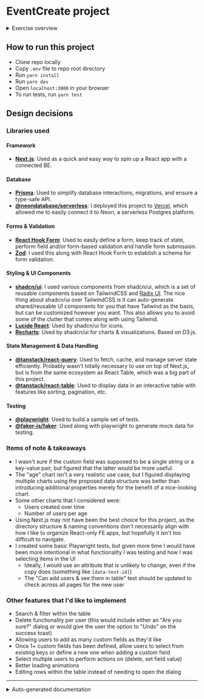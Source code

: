 # EventCreate project

<details>
<summary>Exercise overview</summary>

## Developer Exercise

Build a responsive single-page application (SPA) using React that allows a user to submit and edit existing data in a table interface.

### The application should:

- Allow the user to submit a form with the following fields: Name, Email, and Age
- Allow users to add/remove a custom field dynamically to the form
- Validate inputs (eg, Email format, Age as a positive number)

### After submitting the form, the user should be able to:

- View the data of their submissions in a table
- Edit previously submitted data
- Visualize their data as a chart (e.g., Bar or Pie Chart) to visualize the data (use a library like Chart.js or D3.js) that updates when new information is submitted.

### Notes

- The application should be optimized for fast loading and handle up to large data entries without noticeable lag.
- Building a backend is not necessary but exercise should showcase how data is handled and loaded client side on the application.
- Buidling for all test cases and scenarios is not necessary but code should showcase your knowledge and experience with testing front end code.

### Deliverables

- Submit a GitHub repository link containing your code with a README on how to run the project.
- Feel free to add any additional information about your design decisions here.
</details>

## How to run this project

- Clone repo locally
- Copy `.env` file to repo root directory
- Run `yarn install`
- Run `yarn dev`
- Open `localhost:3000` in your browser
- To run tests, run `yarn test`

## Design decisions

### Libraries used

#### Framework

- [**Next.js**](https://nextjs.org/): Used as a quick and easy way to spin up a React app with a connected BE.

#### Database

- [**Prisma**](https://www.prisma.io/): Used to simplify database interactions, migrations, and ensure a type-safe API.
- [**@neondatabase/serverless**](https://neon.tech/): I deployed this project to [Vercel](https://nextjs.org/docs/app/building-your-application/deploying#managed-nextjs-with-vercel), which allowed me to easily connect it to Neon, a serverless Postgres platform.

#### Forms & Validation

- [**React Hook Form**](https://react-hook-form.com/): Used to easily define a form, keep track of state, perform field and/or form-based validation and handle form submission.
- [**Zod**](https://zod.dev/): I used this along with React Hook Form to establish a schema for form validation.

#### Styling & UI Components

- [**shadcn/ui**](https://ui.shadcn.com/): I used various components from shadcn/ui, which is a set of reusable components based on TailwindCSS and [Radix UI](https://www.radix-ui.com/). The nice thing about shadcn/ui over TailwindCSS is it can auto-generate shared/reusable UI components for you that have Tailwind as the basis, but can be customized however you want. This also allows you to avoid some of the clutter that comes along with using Tailwind.
- [**Lucide React**](https://lucide.dev/): Used by shadcn/ui for icons.
- [**Recharts**](https://recharts.org/en-US/): Used by shadcn/ui for charts & visualizations. Based on D3.js.

#### State Management & Data Handling

- [**@tanstack/react-query**](https://tanstack.com/query/latest/): Used to fetch, cache, and manage server state efficiently. Probably wasn't totally necessary to use on top of Next.js, but is from the same ecosystem as React Table, which was a big part of this project.
- [**@tanstack/react-table**](https://tanstack.com/table/latest/): Used to display data in an interactive table with features like sorting, pagination, etc.

#### Testing

- [**@playwright**](https://playwright.dev/): Used to build a sample set of tests.
- [**@faker-js/faker**](https://fakerjs.dev/): Used along with playwright to generate mock data for testing.

### Items of note & takeaways
- I wasn't sure if the custom field was supposed to be a single string or a key-value pair, but figured that the latter would be more useful.
- The "age" chart isn't a very realistic use case, but I figured displaying multiple charts using the proposed data structure was better than introducing additional properties merely for the benefit of a nice-looking chart. 
- Some other charts that I considered were:
    - Users created over time
    - Number of users per age
- Using Next.js may not have been the best choice for this project, as the directory structure & naming conventions don't necessarily align with how I like to organize React-only FE apps, but hopefully it isn't too difficult to navigate.
- I created some basic Playwright tests, but given more time I would have been more intentional in what functionality I was testing and how I was selecting items in the UI
  - Ideally, I would use an attribute that is unlikely to change, even if the copy does (something like `[data-test-id]`)
  - The "Can add users & see them in table" test should be updated to check across all pages for the new user

### Other features that I'd like to implement
- Search & filter within the table
- Delete functionality per user (this would include either an "Are you sure?" dialog or would give the user the option to "Undo" on the success toast)
- Allowing users to add as many custom fields as they'd like
- Once 1+ custom fields has been defined, allow users to select from existing keys or define a new one when adding a custom field
- Select multiple users to perform actions on (delete, set field value)
- Better loading animations
- Editing rows within the table instead of needing to open the dialog

----

<details>
<summary>Auto-generated documentation</summary>

This is a [Next.js](https://nextjs.org) project bootstrapped with [`create-next-app`](https://nextjs.org/docs/app/api-reference/cli/create-next-app).

## Getting Started

First, run the development server:

```bash
npm run dev
# or
yarn dev
# or
pnpm dev
# or
bun dev
```

Open [http://localhost:3000](http://localhost:3000) with your browser to see the result.

## Learn More

To learn more about Next.js, take a look at the following resources:

- [Next.js Documentation](https://nextjs.org/docs) - learn about Next.js features and API.
- [Learn Next.js](https://nextjs.org/learn) - an interactive Next.js tutorial.

## Deploy on Vercel

The easiest way to deploy your Next.js app is to use the [Vercel Platform](https://vercel.com/new?utm_medium=default-template&filter=next.js&utm_source=create-next-app&utm_campaign=create-next-app-readme) from the creators of Next.js.

Check out our [Next.js deployment documentation](https://nextjs.org/docs/app/building-your-application/deploying) for more details.

</details>